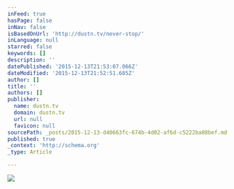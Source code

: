 ```yaml
---
inFeed: true
hasPage: false
inNav: false
isBasedOnUrl: 'http://dustn.tv/never-stop/'
inLanguage: null
starred: false
keywords: []
description: ''
datePublished: '2015-12-13T21:53:07.066Z'
dateModified: '2015-12-13T21:52:51.685Z'
author: []
title: ''
authors: []
publisher:
  name: dustn.tv
  domain: dustn.tv
  url: null
  favicon: null
sourcePath: _posts/2015-12-13-d40663fc-674b-4d02-af6d-c5222ba08bef.md
published: true
_context: 'http://schema.org'
_type: Article

---
```

![](http://i2.wp.com/dustn.tv/wp-content/uploads/2013/11/thinkbig-workward-600x900.jpg?zoom=2&resize=600%2C900)